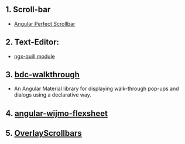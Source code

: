 ## 1. Scroll-bar
- [Angular Perfect Scrollbar](https://www.npmjs.com/package/ngx-perfect-scrollbar)
## 2. Text-Editor: 
- [ngx-quill module](https://github.com/KillerCodeMonkey/ngx-quill)

## 3. [bdc-walkthrough](https://github.com/Broadcom/bdc-walkthrough)
- An Angular Material library for displaying walk-through pop-ups and dialogs using a declarative way.

## 4. [angular-wijmo-flexsheet](https://github.com/Robinyo/angular-wijmo-flexsheet)

## 5. [OverlayScrollbars](https://kingsora.github.io/OverlayScrollbars/#!overview)
